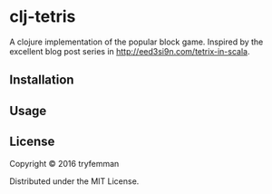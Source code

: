 # clj-tetris

A clojure implementation of the popular block game.
Inspired by the excellent blog post series in http://eed3si9n.com/tetrix-in-scala.

## Installation

## Usage

## License

Copyright © 2016 tryfemman

Distributed under the MIT License.
